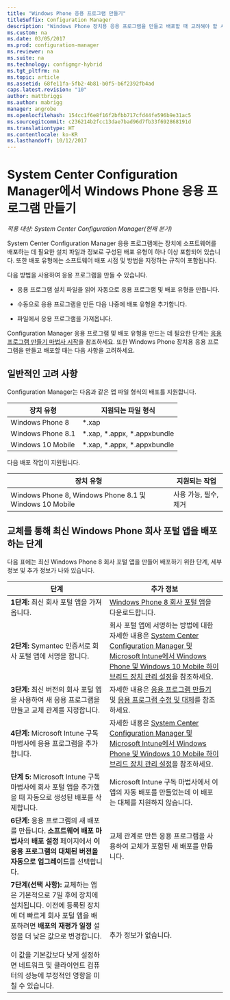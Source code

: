 ```yaml
---
title: "Windows Phone 응용 프로그램 만들기"
titleSuffix: Configuration Manager
description: "Windows Phone 장치용 응용 프로그램을 만들고 배포할 때 고려해야 할 사항을 확인합니다."
ms.custom: na
ms.date: 03/05/2017
ms.prod: configuration-manager
ms.reviewer: na
ms.suite: na
ms.technology: configmgr-hybrid
ms.tgt_pltfrm: na
ms.topic: article
ms.assetid: 68fe11fa-5fb2-4b81-b0f5-b6f2392fb4ad
caps.latest.revision: "10"
author: mattbriggs
ms.author: mabrigg
manager: angrobe
ms.openlocfilehash: 154cc1f6e8f16f2bfbb717cfd44fe596b9e31ac5
ms.sourcegitcommit: c236214b2fcc13dae7bad96d7fb33f692868191d
ms.translationtype: HT
ms.contentlocale: ko-KR
ms.lasthandoff: 10/12/2017
---
```

# <a name="create-windows-phone-applications-with-system-center-configuration-manager"></a>System Center Configuration Manager에서 Windows Phone 응용 프로그램 만들기

*적용 대상: System Center Configuration Manager(현재 분기)*

System Center Configuration Manager 응용 프로그램에는 장치에 소프트웨어를 배포하는 데 필요한 설치 파일과 정보로 구성된 배포 유형이 하나 이상 포함되어 있습니다. 또한 배포 유형에는 소프트웨어 배포 시점 및 방법을 지정하는 규칙이 포함됩니다.  

 다음 방법을 사용하여 응용 프로그램을 만들 수 있습니다.  

-   응용 프로그램 설치 파일을 읽어 자동으로 응용 프로그램 및 배포 유형을 만듭니다.  

-   수동으로 응용 프로그램을 만든 다음 나중에 배포 유형을 추가합니다.  

-   파일에서 응용 프로그램을 가져옵니다.  

Configuration Manager 응용 프로그램 및 배포 유형을 만드는 데 필요한 단계는 [응용 프로그램 만들기 마법사 시작](../../apps/deploy-use/create-applications.md#start-the-create-application-wizard)을 참조하세요. 또한 Windows Phone 장치용 응용 프로그램을 만들고 배포할 때는 다음 사항을 고려하세요.  

## <a name="general-considerations"></a>일반적인 고려 사항  
 Configuration Manager는 다음과 같은 앱 파일 형식의 배포를 지원합니다.  

|장치 유형|지원되는 파일 형식|  
|-----------------|---------------------|  
|Windows Phone 8|*.xap|  
|Windows Phone 8.1|*.xap, *.appx, *.appxbundle|
|Windows 10 Mobile|*.xap, *.appx, *.appxbundle|

 다음 배포 작업이 지원됩니다.  

|장치 유형|지원되는 작업|  
|-----------------|-----------------------|  
|Windows Phone 8, Windows Phone 8.1 및 Windows 10 Mobile|사용 가능, 필수, 제거|  

## <a name="steps-to-deploy-the-latest-windows-phone-company-portal-app-with-supersedence"></a>교체를 통해 최신 Windows Phone 회사 포털 앱을 배포하는 단계  
 다음 표에는 최신 Windows Phone 8 회사 포털 앱을 만들어 배포하기 위한 단계, 세부 정보 및 추가 정보가 나와 있습니다.  

|단계|추가 정보|  
|----------|----------------------|  
|**1단계:** 최신 회사 포털 앱을 가져옵니다.|[Windows Phone 8 회사 포털 앱](http://go.microsoft.com/fwlink/?LinkId=268440)을 다운로드합니다.|  
|**2단계:** Symantec 인증서로 회사 포털 앱에 서명을 합니다.|회사 포털 앱에 서명하는 방법에 대한 자세한 내용은 [System Center Configuration Manager 및 Microsoft Intune에서 Windows Phone 및 Windows 10 Mobile 하이브리드 장치 관리 설정](../../mdm/deploy-use/enroll-hybrid-windows.md)을 참조하세요.|  
|**3단계:** 최신 버전의 회사 포털 앱을 사용하여 새 응용 프로그램을 만들고 교체 관계를 지정합니다.|자세한 내용은 [응용 프로그램 만들기](../../apps/deploy-use/create-applications.md) 및 [응용 프로그램 수정 및 대체](../../apps/deploy-use/revise-and-supersede-applications.md)를 참조하세요.|  
|**4단계:** Microsoft Intune 구독 마법사에 응용 프로그램을 추가합니다.|자세한 내용은 [System Center Configuration Manager 및 Microsoft Intune에서 Windows Phone 및 Windows 10 Mobile 하이브리드 장치 관리 설정](../../mdm/deploy-use/enroll-hybrid-windows.md)을 참조하세요.|  
|**단계 5:** Microsoft Intune 구독 마법사에 회사 포털 앱을 추가했을 때 자동으로 생성된 배포를 삭제합니다.|Microsoft Intune 구독 마법사에서 이 앱의 자동 배포를 만들었는데 이 배포는 대체를 지원하지 않습니다.|  
|**6단계:** 응용 프로그램의 새 배포를 만듭니다. **소프트웨어 배포 마법사**의 **배포 설정** 페이지에서 **이 응용 프로그램의 대체된 버전을 자동으로 업그레이드**를 선택합니다.|교체 관계로 만든 응용 프로그램을 사용하여 교체가 포함된 새 배포를 만듭니다.|  
|**7단계(선택 사항):** 교체하는 앱은 기본적으로 7일 후에 장치에 설치됩니다. 이전에 등록된 장치에 더 빠르게 회사 포털 앱을 배포하려면 **배포의 재평가 일정** 설정을 더 낮은 값으로 변경합니다.<br /><br /> 이 값을 기본값보다 낮게 설정하면 네트워크 및 클라이언트 컴퓨터의 성능에 부정적인 영향을 미칠 수 있습니다.|추가 정보가 없습니다.|  
